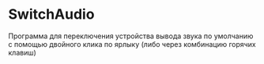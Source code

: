 # SwitchAudio
Программа для переключения устройства вывода звука по умолчанию с помощью двойного клика по ярлыку (либо через комбинацию горячих клавиш)
